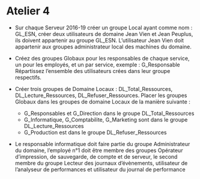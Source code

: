 # Atelier 4

- Sur chaque Serveur 2016-19 créer un groupe Local ayant comme nom : GL_ESN, créer deux utilisateurs de domaine Jean Vien et Jean Peuplus, ils doivent appartenir 
au groupe GL_ESN. L’utilisateur Jean Vien doit appartenir aux groupes administrateur local des machines du domaine.
- Créez des groupes Globaux pour les responsables de chaque service, un pour les employés, et un par service, exemple : G_Responsable
Répartissez l’ensemble des utilisateurs crées dans leur groupe respectifs.
- Créer trois groupes de Domaine Locaux : DL_Total_Ressources, DL_Lecture_Ressources, DL_Refuser_Ressources.
Placer les groupes Globaux dans les groupes de domaine Locaux de la manière suivante :
  - G_Responsables et G_Direction dans le groupe DL_Total_Ressources
  - G_Informatique, G_Comptabilite, G_Marketing sont dans le groupe DL_Lecture_Ressources
  - G_Production est dans le groupe DL_Refuser_Ressources

- Le responsable informatique doit faire partie du groupe Administrateur du domaine, l’employé n°1 doit être membre des groupes Opérateur d’impression, 
de sauvegarde, de compte et de serveur, le second membre du groupe Lecteur des journaux d’évènements, utilisateur de l’analyseur de performances et utilisateur du journal de 
performance
